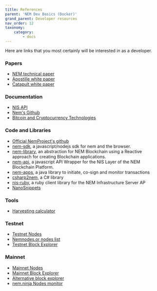 ```yaml
---
title: References
parent: 'NEM Dev Basics (Docker)'
grand_parent: Developer resources
nav_order: 12
taxonomy:
    category:
        - docs
---
```


Here are links that you most certainly will be interested in as a developer.

### Papers
* [NEM technical paper](http://nem.ghost.io/nem-technical-report/)
* [Apostille white paper](https://www.nem.io/ApostilleWhitePaper.pdf)
* [Catapult white paper](https://www.nem.io/catapultwhitepaper.pdf)

### Documentation
* [NIS API](http://bob.nem.ninja/docs/)
* [Nem's Github](https://github.com/NemProject)
* [Bitcoin and Cryptocurrency Technologies](https://freedom-to-tinker.com/blog/randomwalker/the-princeton-bitcoin-textbook-is-now-freely-available/)

### Code and Libraries
* [Official NemProject's github](https://github.com/NemProject)
* [nem-sdk](https://github.com/QuantumMechanics/NEM-sdk), a javascript/nodejs sdk for nem and the browser.
* [nem-library](https://nemlibrary.com), an abstraction for NEM Blockchain using a Reactive approach for creating Blockchain applications.
* [nem-api](https://github.com/nikhiljha/nem-api), a javascript API Wrapper for the NIS Layer of the NEM Blockchain Platform.
* [nem-apps](https://github.com/NEMChina/nem-apps), a java library to initiate, co-sign and monitor transactions
* [csharp2nem](https://github.com/NemProject/csharp2nem), a C# library
* [nis-ruby](https://github.com/44uk/nis-ruby), a ruby client library for the NEM Infrastructure Server AP
* [NanoSnippets](https://github.com/AtrauraBlockchain/NEM-NanoSnippets/wiki) 

### Tools
* [Harvesting calculator](http://samesake.com/xem/harvesting-calculator/)

### Testnet

* [Testnet Nodes](http://bob.nem.ninja:8765/#/nodes/)
* [Nemnodes.or nodes list](https://nemnodes.org/nodes/)
* [Testnet Block Explorer](http://bob.nem.ninja:8765/#/blocks/0)

### Mainnet

* [Mainnet Nodes](http://chain.nem.ninja/#/nodes/)
* [Mainnet Block Explorer](http://chain.nem.ninja/#/blocks/0)
* [Alternative block explorer](http://explorer.ournem.com/#/)
* [nem.ninja Nodes monitor](https://nemnodes.org/monitor/)
